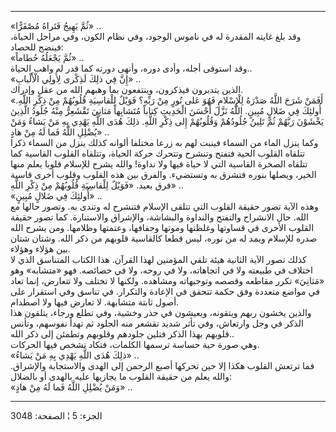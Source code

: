 ------------------------------------------------------------------------

«ثُمَّ يَهِيجُ فَتَراهُ مُصْفَرًّا» ..  
وقد بلغ غايته المقدرة له في ناموس الوجود، وفي نظام الكون، وفي مراحل
الحياة، فينضج للحصاد:  
«ثُمَّ يَجْعَلُهُ حُطاماً» ..  
وقد استوفى أجله، وأدى دوره، وأنهى دورته كما قدر له واهب الحياة..  
«إِنَّ فِي ذلِكَ لَذِكْرى لِأُولِي الْأَلْبابِ» ..  
الذين يتدبرون فيذكرون، وينتفعون بما وهبهم الله من عقل وإدراك.  
«أَفَمَنْ شَرَحَ اللَّهُ صَدْرَهُ لِلْإِسْلامِ فَهُوَ عَلى نُورٍ مِنْ رَبِّهِ؟ فَوَيْلٌ لِلْقاسِيَةِ قُلُوبُهُمْ مِنْ
ذِكْرِ اللَّهِ. أُولئِكَ فِي ضَلالٍ مُبِينٍ. اللَّهُ نَزَّلَ أَحْسَنَ الْحَدِيثِ كِتاباً مُتَشابِهاً مَثانِيَ
تَقْشَعِرُّ مِنْهُ جُلُودُ الَّذِينَ يَخْشَوْنَ رَبَّهُمْ ثُمَّ تَلِينُ جُلُودُهُمْ وَقُلُوبُهُمْ إِلى ذِكْرِ اللَّهِ. ذلِكَ
هُدَى اللَّهِ يَهْدِي بِهِ مَنْ يَشاءُ وَمَنْ يُضْلِلِ اللَّهُ فَما لَهُ مِنْ هادٍ» ..  
وكما ينزل الماء من السماء فينبت لهم به زرعا مختلفا ألوانه كذلك ينزل من
السماء ذكرا تتلقاه القلوب الحية فتفتح وتنشرح وتتحرك حركة الحياة، وتتلقاه
القلوب القاسية كما تتلقاه الصخرة القاسية التي لا حياة فيها ولا نداوة!
والله يشرح للإسلام قلوبا يعلم منها الخير، ويصلها بنوره فتشرق به وتستضيء.
والفرق بين هذه القلوب وقلوب أخرى قاسية فرق بعيد. «فَوَيْلٌ لِلْقاسِيَةِ قُلُوبُهُمْ مِنْ
ذِكْرِ اللَّهِ» ..  
«أُولئِكَ فِي ضَلالٍ مُبِينٍ» ..  
وهذه الآية تصور حقيقة القلوب التي تتلقى الإسلام فتنشرح له وتندى به.
وتصور حالها مع الله. حال الانشراح والتفتح والنداوة والبشاشة، والإشراق
والاستنارة. كما تصور حقيقة القلوب الأخرى في قساوتها وغلظتها وموتها
وجفافها، وعتمتها وظلامها. ومن يشرح الله صدره للإسلام ويمد له من نوره،
ليس قطعا كالقاسية قلوبهم من ذكر الله. وشتان شتان بين هؤلاء وهؤلاء.  
كذلك تصور الآية الثانية هيئة تلقي المؤمنين لهذا القرآن. هذا الكتاب
المتناسق الذي لا اختلاف في طبيعته ولا في اتجاهاته، ولا في روحه، ولا في
خصائصه. فهو «متشابه» وهو «مَثانِيَ» تكرر مقاطعه وقصصه وتوجيهاته ومشاهده.
ولكنها لا تختلف ولا تتعارض، إنما تعاد في مواضع متعددة وفق حكمة تتحقق في
الإعادة والتكرار. في تناسق وفي استقرار على أصول ثابتة متشابهة. لا تعارض
فيها ولا اصطدام.  
والذين يخشون ربهم ويتقونه، ويعيشون في حذر وخشية، وفي تطلع ورجاء، يتلقون
هذا الذكر في وجل وارتعاش، وفي تأثر شديد تقشعر منه الجلود ثم تهدأ نفوسهم،
وتأنس قلوبهم بهذا الذكر فتلين جلودهم وقلوبهم وتطمئن إلى ذكر الله..  
وهي صورة حية حساسة ترسمها الكلمات، فتكاد تشخص فيها الحركات.  
«ذلِكَ هُدَى اللَّهِ يَهْدِي بِهِ مَنْ يَشاءُ» ..  
فما ترتعش القلوب هكذا إلا حين تحركها أصبع الرحمن إلى الهدى والاستجابة
والإشراق. والله يعلم من حقيقة القلوب ما يجازيها عليه بالهدى أو
بالضلال:  
«وَمَنْ يُضْلِلِ اللَّهُ فَما لَهُ مِنْ هادٍ» ..

------------------------------------------------------------------------

الجزء: 5 ¦ الصفحة: 3048
